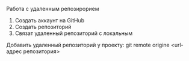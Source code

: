 ﻿Работа с удаленным репозирорием

1. Создать аккаунт на GitHub
2. Создать репозиторий
3. Связат удаленный репозиторий с локальным

Добавить удаленный репозиторий у проекту:
git remote origine <url-адрес репозитория>
